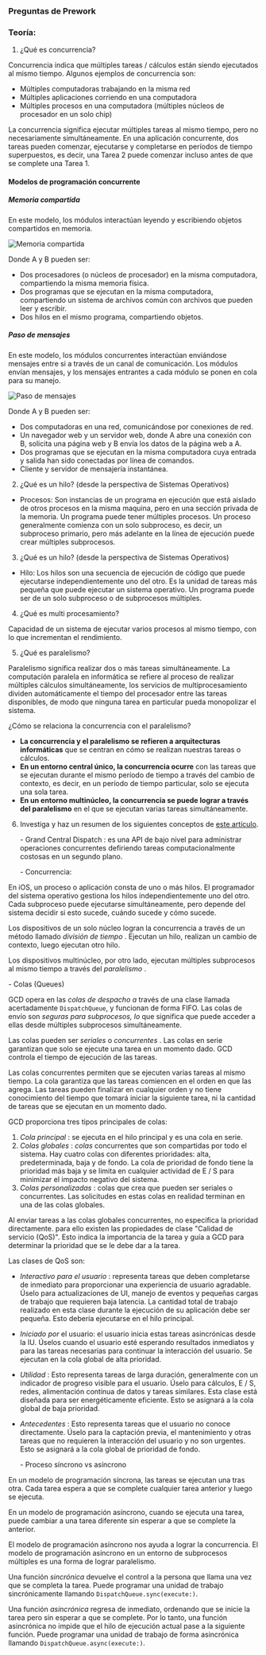 ### Preguntas de Prework

### Teoría:



1. ¿Qué es concurrencia?

Concurrencia indica que múltiples tareas / cálculos están siendo ejecutados al mismo tiempo. Algunos ejemplos de concurrencia son:

- Múltiples computadoras trabajando en la misma red
- Múltiples aplicaciones corriendo en una computadora
- Múltiples procesos en una computadora (múltiples núcleos de procesador en un solo chip)

La concurrencia significa ejecutar múltiples tareas al mismo tiempo, pero no necesariamente simultáneamente.  En una aplicación concurrente, dos tareas pueden comenzar, ejecutarse y completarse en períodos de tiempo superpuestos, es decir, una Tarea 2 puede comenzar incluso antes de que se complete una Tarea 1.

#### Modelos de programación concurrente

##### Memoria compartida

En este modelo, los módulos interactúan leyendo y escribiendo objetos compartidos en memoria.

![Memoria compartida](https://github.com/YocelinGR/MyRestaurant/blob/master/Week9/Prework/GarciaYocelin/img/concurrencia_mem.png)

Donde A y B pueden ser:

- Dos procesadores (o núcleos de procesador) en la misma computadora, compartiendo la misma memoria física.
- Dos programas que se ejecutan en la misma computadora, compartiendo un sistema de archivos común con archivos que pueden leer y escribir.
- Dos hilos en el mismo programa, compartiendo objetos.

##### Paso de mensajes

En este modelo, los módulos concurrentes interactúan enviándose mensajes entre si a través de un canal de comunicación. Los módulos envían mensajes, y los mensajes entrantes a cada módulo se ponen en cola para su manejo. 

![Paso de mensajes](https://github.com/YocelinGR/MyRestaurant/blob/master/Week9/Prework/GarciaYocelin/img/message-passing.png)

Donde A y B pueden ser:

- Dos computadoras en una red, comunicándose por conexiones de red.
- Un navegador web y un servidor web, donde A abre una conexión con B, solicita una página web y B envía los datos de la página web a A.
- Dos programas que se ejecutan en la misma computadora cuya entrada y salida han sido conectadas por línea de comandos.
- Cliente y servidor de mensajería instantánea. 

2. ¿Qué es un hilo? (desde la perspectiva de Sistemas Operativos)

- Procesos: Son instancias de un programa en ejecución que está aislado de otros procesos en la misma maquina, pero en una sección privada de la memoria. Un programa puede tener múltiples procesos. Un proceso generalmente comienza con un solo subproceso, es decir, un subproceso primario, pero más adelante en la línea de ejecución puede crear múltiples subprocesos.

3. ¿Qué es un hilo? (desde la perspectiva de Sistemas Operativos)

- Hilo:  Los hilos son una secuencia de ejecución de código que puede ejecutarse independientemente uno del otro. Es la unidad de tareas más pequeña que puede ejecutar un sistema operativo. Un programa puede ser de un solo subproceso o de subprocesos múltiples.

4. ¿Qué es multi procesamiento?

Capacidad de un sistema de ejecutar varios procesos al mismo tiempo, con lo que incrementan el rendimiento.

5. ¿Qué es paralelismo?

Paralelismo significa realizar dos o más tareas simultáneamente. La computación paralela en informática se refiere al proceso de realizar múltiples cálculos simultáneamente, los servicios de multiprocesamiento dividen automáticamente el tiempo del procesador entre las tareas disponibles, de modo que ninguna tarea en particular pueda monopolizar el sistema. 

¿Cómo se relaciona la concurrencia con el paralelismo?

- **La concurrencia y el paralelismo se refieren a arquitecturas informáticas** que se centran en cómo se realizan nuestras tareas o cálculos.
- **En un entorno central único, la concurrencia ocurre** con las tareas que se ejecutan durante el mismo período de tiempo a través del cambio de contexto, es decir, en un período de tiempo particular, solo se ejecuta una sola tarea.
- **En un entorno multinúcleo, la concurrencia se puede lograr a través del paralelismo** en el que se ejecutan varias tareas simultáneamente.

6. Investiga y haz un resumen de los siguientes conceptos de [este artículo](https://www.raywenderlich.com/5370-grand-central-dispatch-tutorial-for-swift-4-part-1-2).

   \- Grand Central Dispatch : es una API de bajo nivel para administrar operaciones concurrentes defiriendo tareas computacionalmente costosas en un segundo plano.

   \- Concurrencia:

En iOS, un proceso o aplicación consta de uno o más hilos. El programador del sistema operativo gestiona los hilos independientemente uno del otro. Cada subproceso puede ejecutarse simultáneamente, pero depende del sistema decidir si esto sucede, cuándo sucede y cómo sucede.

Los dispositivos de un solo núcleo logran la concurrencia a través de un método llamado *división de tiempo* . Ejecutan un hilo, realizan un cambio de contexto, luego ejecutan otro hilo.

Los dispositivos multinúcleo, por otro lado, ejecutan múltiples subprocesos al mismo tiempo a través del *paralelismo* .

   \- Colas (Queues)

 GCD opera en las *colas de despacho a* través de una clase llamada acertadamente `DispatchQueue`, y funcionan de forma FIFO. Las colas de envío son *seguras para subprocesos, lo* que significa que puede acceder a ellas desde múltiples subprocesos simultáneamente.

Las colas pueden ser *seriales* o *concurrentes* . Las colas en serie garantizan que solo se ejecute una tarea en un momento dado. GCD controla el tiempo de ejecución de las tareas.

Las colas concurrentes permiten que se ejecuten varias tareas al mismo tiempo. La cola garantiza que las tareas comiencen en el orden en que las agrega. Las tareas pueden finalizar en cualquier orden y no tiene conocimiento del tiempo que tomará iniciar la siguiente tarea, ni la cantidad de tareas que se ejecutan en un momento dado.

GCD proporciona tres tipos principales de colas:

1. *Cola principal* : se ejecuta en el hilo principal y es una cola en serie.
2. *Colas globales* : *colas* concurrentes que son compartidas por todo el sistema. Hay cuatro colas con diferentes prioridades: alta, predeterminada, baja y de fondo. La cola de prioridad de fondo tiene la prioridad más baja y se limita en cualquier actividad de E / S para minimizar el impacto negativo del sistema.
3. *Colas personalizadas* : colas que crea que pueden ser seriales o concurrentes. Las solicitudes en estas colas en realidad terminan en una de las colas globales.

Al enviar tareas a las colas globales concurrentes, no especifica la prioridad directamente. para ello existen las propiedades de clase "Calidad de servicio (QoS)". Esto indica la importancia de la tarea y guía a GCD para determinar la prioridad que se le debe dar a la tarea.

Las clases de QoS son:

- *Interactivo para el usuario* : representa tareas que deben completarse de inmediato para proporcionar una experiencia de usuario agradable. Úselo para actualizaciones de UI, manejo de eventos y pequeñas cargas de trabajo que requieren baja latencia. La cantidad total de trabajo realizado en esta clase durante la ejecución de su aplicación debe ser pequeña. Esto debería ejecutarse en el hilo principal.
- *Iniciado por* el usuario: el usuario inicia estas tareas asincrónicas desde la IU. Úselos cuando el usuario esté esperando resultados inmediatos y para las tareas necesarias para continuar la interacción del usuario. Se ejecutan en la cola global de alta prioridad.
- *Utilidad* : Esto representa tareas de larga duración, generalmente con un indicador de progreso visible para el usuario. Úselo para cálculos, E / S, redes, alimentación continua de datos y tareas similares. Esta clase está diseñada para ser energéticamente eficiente. Esto se asignará a la cola global de baja prioridad.
- *Antecedentes* : Esto representa tareas que el usuario no conoce directamente. Úselo para la captación previa, el mantenimiento y otras tareas que no requieren la interacción del usuario y no son urgentes. Esto se asignará a la cola global de prioridad de fondo.

   \- Proceso síncrono vs asíncrono

En un modelo de programación síncrona, las tareas se ejecutan una tras otra. Cada tarea espera a que se complete cualquier tarea anterior y luego se ejecuta.

En un modelo de programación asíncrono, cuando se ejecuta una tarea, puede cambiar a una tarea diferente sin esperar a que se complete la anterior.

El modelo de programación asíncrono nos ayuda a lograr la concurrencia. El modelo de programación asíncrono en un entorno de subprocesos múltiples es una forma de lograr paralelismo.

Una función *sincrónica* devuelve el control a la persona que llama una vez que se completa la tarea. Puede programar una unidad de trabajo sincrónicamente llamando `DispatchQueue.sync(execute:)`.

Una función *asincrónica* regresa de inmediato, ordenando que se inicie la tarea pero sin esperar a que se complete. Por lo tanto, una función asincrónica no impide que el hilo de ejecución actual pase a la siguiente función. Puede programar una unidad de trabajo de forma asincrónica llamando `DispatchQueue.async(execute:)`.

